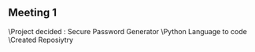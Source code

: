 ## Meeting 1
\Project decided : Secure Password Generator
\Python Language to code
\Created Reposiytry
